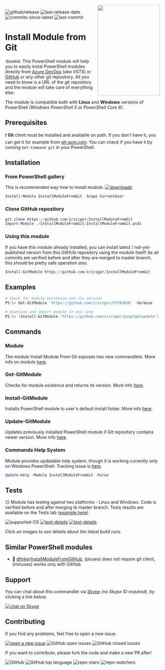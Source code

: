 <img align="right" width="203" height="294" src="img/InstallModuleFromGit.logo.png">

![github/release](https://img.shields.io/github/release/iricigor/InstallModuleFromGit.svg) ![last-release-date](https://img.shields.io/github/release-date/iricigor/InstallModuleFromGit.svg) ![commits-since-latest](https://img.shields.io/github/commits-since/iricigor/InstallModuleFromGit/latest.svg) ![last-commit](https://img.shields.io/github/last-commit/iricigor/InstallModuleFromGit.svg)

# Install Module from Git

:bowtie: This PowerShell module will help you to easily instal PowerShell modules directly from [Azure DevOps](https://azure.microsoft.com/en-us/services/devops/repos/) (_aka VSTS_) or [GitHub](https://github.com/) or any other git repository.
All you need to know is a URL of the git repository and the module will take care of everything else.

The module is compatible both with **Linux** and **Windows** versions of PowerShell _(Windows PowerShell 5 or PowerShell Core 6)_.

## Prerequisites

:exclamation: **Git** client must be installed and available on path.
If you don't have it, you can get it for example from [git-scm.com](https://git-scm.com/downloads).
You can check if you have it by running `Get-Command git` in your PowerShell.

## Installation

### From PowerShell gallery

This is recommended way how to install module. [![downloads](https://img.shields.io/powershellgallery/dt/InstallModuleFromGit.svg?label=downloads&logo=PowerShell)](https://www.powershellgallery.com/packages/InstallModuleFromGit)

```PowerShell
Install-Module InstallModuleFromGit -Scope CurrentUser
```

### Clone GitHub repository

```PowerShell
git clone https://github.com/iricigor/InstallModuleFromGit
Import-Module ./InstallModuleFromGit/InstallModuleFromGit.psd1
```

### Using this module

If you have this module already installed, you can install latest / not-yet-published version from this GitHUb repository using the module itself!
As all commits are verified before and after they are merged to master branch, this should be pretty safe operation also.

```PowerShell
Install-GitModule https://github.com/iricigor/InstallModuleFromGit
```

## Examples

```PowerShell
# Check for module existence and its version
PS:\> Get-GitModule 'https://github.com/iricigor/FIFA2018' -Verbose

# Download and import module in one line
PS:\> (Install-GitModule 'https://github.com/iricigor/psaptgetupdate').Name | Import-Module
```

## Commands

### Module

The module Install Module From Git exposes two new commandlets. More info on module [here](/Docs/InstallModuleFromGit.md).

### Get-GitModule

Checks for module existence and returns its version. More info [here](/Docs/Get-GitModule.md).

### Install-GitModule

Installs PowerShell module to user's default install folder. More info [here](/Docs/Install-GitModule.md).

### Update-GitModule

Updates previously installed PowerShell module if Git repository contains newer version. More info [here](/Docs/Update-GitModule.md).

### Commands Help System

Module provides updatable help system, though it is working currently only on Windows PowerShell. Tracking issue is [here](https://github.com/iricigor/InstallModuleFromGit/issues/3).

```PowerShell
Update-Help -Module InstallModuleFromGit -Force
```

## Tests

:smirk: Module has testing against two platforms - Linux and Windows. Code is verified before and after merging to master branch. Tests results are available on the Tests tab ([example here](/img/TestResults-AzureDevops.png)).

![supported-OS](https://img.shields.io/powershellgallery/p/InstallModuleFromGit.svg?style=popout&logo=PowerShell) [![test-details](https://img.shields.io/azure-devops/tests/iiric/PS1/16.svg?style=popout&logo=Windows&logoColor=blue)](https://dev.azure.com/iiric/PS1/_build/latest?definitionId=16&branchName=master) [![test-details](https://img.shields.io/azure-devops/tests/iiric/PS1/17.svg?style=popout&logo=Linux&logoColor=black)](https://dev.azure.com/iiric/PS1/_build/latest?definitionId=17&branchName=master)

_Click on images to see details about the latest build runs._

## Similar PowerShell modules

- :mega: [dfinke](https://github.com/dfinke)/[InstallModuleFromGitHub](https://github.com/dfinke/InstallModuleFromGitHub), (pluses) does not require git client, (minuses) works only with GitHub

## Support

You can chat about this commandlet via [Skype](https://www.skype.com) _(no Skype ID required)_, by clicking a link below.

[![chat on Skype](https://img.shields.io/badge/chat-on%20Skype-blue.svg?style=popout&logo=Skype)](https://join.skype.com/hQMRyp7kwjd2)

## Contributing

If you find any problems, feel free to open a new issue.

[![open a new issue](https://img.shields.io/badge/open%20new-issue-success.svg?logo=GitHub&logoColor=black)](https://github.com/iricigor/InstallModuleFromGit/issues/new)
![GitHub open issues](https://img.shields.io/github/issues/iricigor/InstallModuleFromGit.svg?style=flat)
![GitHub closed issues](https://img.shields.io/github/issues-closed/iricigor/InstallModuleFromGit.svg?style=flat)

If you want to contribute, please fork the code and make a new PR after!

![GitHub](https://img.shields.io/github/license/iricigor/InstallModuleFromGit.svg?style=flat)
![GitHub top language](https://img.shields.io/github/languages/top/iricigor/InstallModuleFromGit.svg?style=flat)
![repo-stars](https://img.shields.io/github/stars/iricigor/InstallModuleFromGit.svg)
![repo-watchers](https://img.shields.io/github/watchers/iricigor/InstallModuleFromGit.svg)

